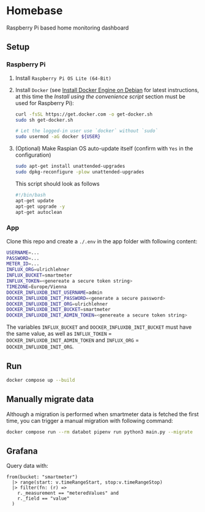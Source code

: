 # Homebase

Raspberry Pi based home monitoring dashboard

## Setup

### Raspberry Pi

1. Install `Raspberry Pi OS Lite (64-Bit)`
2. Install `Docker` (see [Install Docker Engine on Debian](https://docs.docker.com/engine/install/debian/#install-using-the-convenience-script) for latest instructions, at this time the _Install using the convenience script_ section must be used for Raspberry Pi):

   ```bash
   curl -fsSL https://get.docker.com -o get-docker.sh
   sudo sh get-docker.sh

   # Let the logged-in user use `docker` without `sudo`
   sudo usermod -aG docker ${USER}
   ```

3. (Optional) Make Raspian OS auto-update itself (confirm with `Yes` in the configuration)

   ```bash
   sudo apt-get install unattended-upgrades
   sudo dpkg-reconfigure -plow unattended-upgrades
   ```

   This script should look as follows

   ```bash
   #!/bin/bash
   apt-get update
   apt-get upgrade -y
   apt-get autoclean
   ```

### App

Clone this repo and create a `./.env` in the app folder with following content:

```bash
USERNAME=...
PASSWORD=...
METER_ID=...
INFLUX_ORG=ulrichlehner
INFLUX_BUCKET=smartmeter
INFLUX_TOKEN=<genereate a secure token string>
TIMEZONE=Europe/Vienna
DOCKER_INFLUXDB_INIT_USERNAME=admin
DOCKER_INFLUXDB_INIT_PASSWORD=<generate a secure password>
DOCKER_INFLUXDB_INIT_ORG=ulrichlehner
DOCKER_INFLUXDB_INIT_BUCKET=smartmeter
DOCKER_INFLUXDB_INIT_ADMIN_TOKEN=<genereate a secure token string>
```

The variables `INFLUX_BUCKET` and `DOCKER_INFLUXDB_INIT_BUCKET` must have the same value, as well as `INFLUX_TOKEN` = `DOCKER_INFLUXDB_INIT_ADMIN_TOKEN` and `INFLUX_ORG` = `DOCKER_INFLUXDB_INIT_ORG`.

## Run

```bash
docker compose up --build
```

## Manually migrate data

Although a migration is performed when smartmeter data is fetched the first time, you can trigger a manual migration with following command:

```bash
docker compose run --rm databot pipenv run python3 main.py --migrate
```

## Grafana

Query data with:

```
from(bucket: "smartmeter")
  |> range(start: v.timeRangeStart, stop:v.timeRangeStop)
  |> filter(fn: (r) =>
    r._measurement == "meteredValues" and
    r._field == "value"
  )
```
